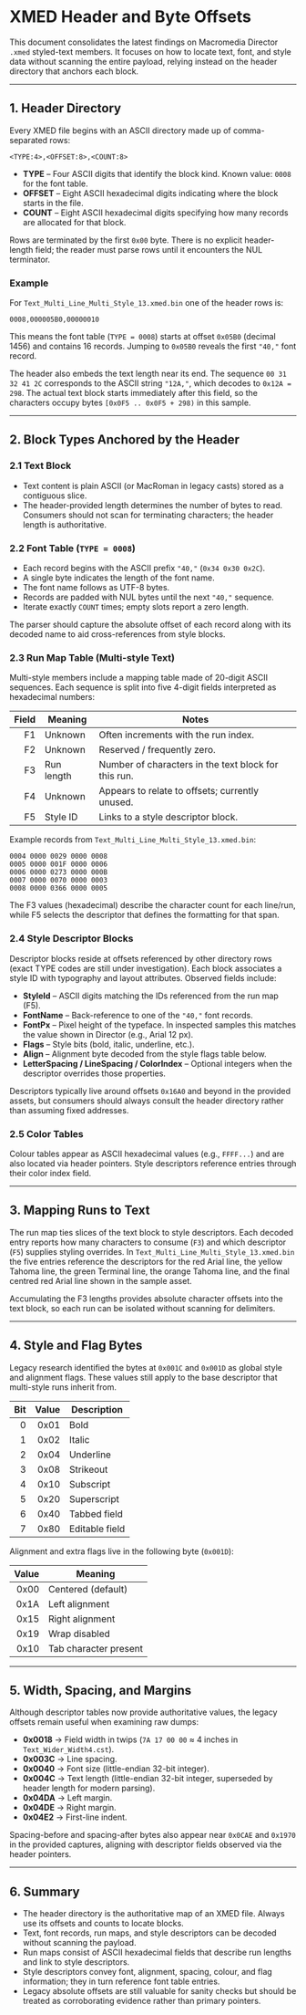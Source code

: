 # XMED Header and Byte Offsets

This document consolidates the latest findings on Macromedia Director `.xmed` styled-text members.  It focuses on how to locate
text, font, and style data without scanning the entire payload, relying instead on the header directory that anchors each block.

---

## 1. Header Directory

Every XMED file begins with an ASCII directory made up of comma-separated rows:

```
<TYPE:4>,<OFFSET:8>,<COUNT:8>
```

- **TYPE** – Four ASCII digits that identify the block kind.  Known value: `0008` for the font table.
- **OFFSET** – Eight ASCII hexadecimal digits indicating where the block starts in the file.
- **COUNT** – Eight ASCII hexadecimal digits specifying how many records are allocated for that block.

Rows are terminated by the first `0x00` byte.  There is no explicit header-length field; the reader must parse rows until it
encounters the NUL terminator.

### Example

For `Text_Multi_Line_Multi_Style_13.xmed.bin` one of the header rows is:

```
0008,000005B0,00000010
```

This means the font table (`TYPE = 0008`) starts at offset `0x05B0` (decimal 1456) and contains 16 records.  Jumping to `0x05B0`
reveals the first `"40,"` font record.

The header also embeds the text length near its end.  The sequence `00 31 32 41 2C` corresponds to the ASCII string `"12A,"`,
which decodes to `0x12A = 298`.  The actual text block starts immediately after this field, so the characters occupy bytes
`[0x0F5 .. 0x0F5 + 298)` in this sample.

---

## 2. Block Types Anchored by the Header

### 2.1 Text Block

- Text content is plain ASCII (or MacRoman in legacy casts) stored as a contiguous slice.
- The header-provided length determines the number of bytes to read.  Consumers should not scan for terminating characters; the
  header length is authoritative.

### 2.2 Font Table (`TYPE = 0008`)

- Each record begins with the ASCII prefix `"40,"` (`0x34 0x30 0x2C`).
- A single byte indicates the length of the font name.
- The font name follows as UTF-8 bytes.
- Records are padded with NUL bytes until the next `"40,"` sequence.
- Iterate exactly `COUNT` times; empty slots report a zero length.

The parser should capture the absolute offset of each record along with its decoded name to aid cross-references from style blocks.

### 2.3 Run Map Table (Multi-style Text)

Multi-style members include a mapping table made of 20-digit ASCII sequences.  Each sequence is split into five 4-digit fields
interpreted as hexadecimal numbers:

| Field | Meaning | Notes |
|------:|---------|-------|
| F1 | Unknown | Often increments with the run index. |
| F2 | Unknown | Reserved / frequently zero. |
| F3 | Run length | Number of characters in the text block for this run. |
| F4 | Unknown | Appears to relate to offsets; currently unused. |
| F5 | Style ID | Links to a style descriptor block. |

Example records from `Text_Multi_Line_Multi_Style_13.xmed.bin`:

```
0004 0000 0029 0000 0008
0005 0000 001F 0000 0006
0006 0000 0273 0000 000B
0007 0000 0070 0000 0003
0008 0000 0366 0000 0005
```

The F3 values (hexadecimal) describe the character count for each line/run, while F5 selects the descriptor that defines the
formatting for that span.

### 2.4 Style Descriptor Blocks

Descriptor blocks reside at offsets referenced by other directory rows (exact TYPE codes are still under investigation).  Each
block associates a style ID with typography and layout attributes.  Observed fields include:

- **StyleId** – ASCII digits matching the IDs referenced from the run map (F5).
- **FontName** – Back-reference to one of the `"40,"` font records.
- **FontPx** – Pixel height of the typeface.  In inspected samples this matches the value shown in Director (e.g., Arial 12 px).
- **Flags** – Style bits (bold, italic, underline, etc.).
- **Align** – Alignment byte decoded from the style flags table below.
- **LetterSpacing / LineSpacing / ColorIndex** – Optional integers when the descriptor overrides those properties.

Descriptors typically live around offsets `0x16A0` and beyond in the provided assets, but consumers should always consult the
header directory rather than assuming fixed addresses.

### 2.5 Color Tables

Colour tables appear as ASCII hexadecimal values (e.g., `FFFF...`) and are also located via header pointers.  Style descriptors
reference entries through their color index field.

---

## 3. Mapping Runs to Text

The run map ties slices of the text block to style descriptors.  Each decoded entry reports how many characters to consume (`F3`)
and which descriptor (`F5`) supplies styling overrides.  In `Text_Multi_Line_Multi_Style_13.xmed.bin` the five entries reference
the descriptors for the red Arial line, the yellow Tahoma line, the green Terminal line, the orange Tahoma line, and the final
centred red Arial line shown in the sample asset.

Accumulating the F3 lengths provides absolute character offsets into the text block, so each run can be isolated without scanning
for delimiters.

---

## 4. Style and Flag Bytes

Legacy research identified the bytes at `0x001C` and `0x001D` as global style and alignment flags.  These values still apply to the
base descriptor that multi-style runs inherit from.

| Bit | Value | Description |
|----:|------:|-------------|
| 0 | 0x01 | Bold |
| 1 | 0x02 | Italic |
| 2 | 0x04 | Underline |
| 3 | 0x08 | Strikeout |
| 4 | 0x10 | Subscript |
| 5 | 0x20 | Superscript |
| 6 | 0x40 | Tabbed field |
| 7 | 0x80 | Editable field |

Alignment and extra flags live in the following byte (`0x001D`):

| Value | Meaning |
|------:|---------|
| 0x00 | Centered (default) |
| 0x1A | Left alignment |
| 0x15 | Right alignment |
| 0x19 | Wrap disabled |
| 0x10 | Tab character present |

---

## 5. Width, Spacing, and Margins

Although descriptor tables now provide authoritative values, the legacy offsets remain useful when examining raw dumps:

- **0x0018** → Field width in twips (`7A 17 00 00` ≈ 4 inches in `Text_Wider_Width4.cst`).
- **0x003C** → Line spacing.
- **0x0040** → Font size (little-endian 32-bit integer).
- **0x004C** → Text length (little-endian 32-bit integer, superseded by header length for modern parsing).
- **0x04DA** → Left margin.
- **0x04DE** → Right margin.
- **0x04E2** → First-line indent.

Spacing-before and spacing-after bytes also appear near `0x0CAE` and `0x1970` in the provided captures, aligning with descriptor
fields observed via the header pointers.

---

## 6. Summary

- The header directory is the authoritative map of an XMED file.  Always use its offsets and counts to locate blocks.
- Text, font records, run maps, and style descriptors can be decoded without scanning the payload.
- Run maps consist of ASCII hexadecimal fields that describe run lengths and link to style descriptors.
- Style descriptors convey font, alignment, spacing, colour, and flag information; they in turn reference font table entries.
- Legacy absolute offsets are still valuable for sanity checks but should be treated as corroborating evidence rather than primary
  pointers.

